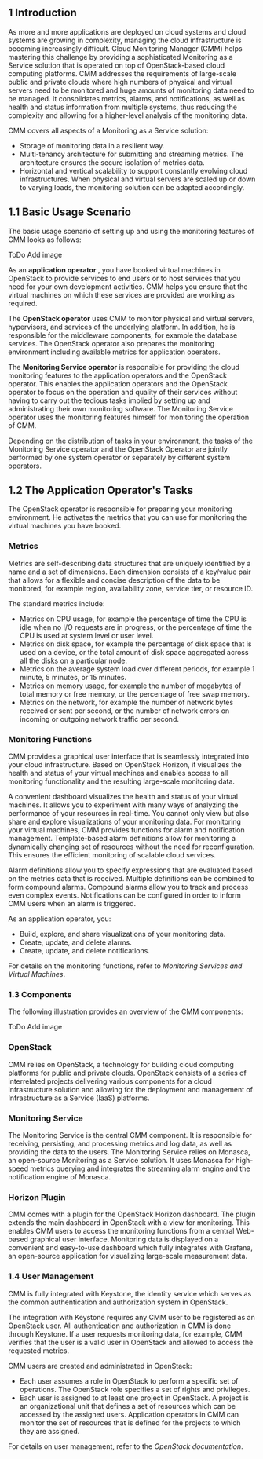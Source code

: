 ## 1 Introduction

As more and more applications are deployed on cloud systems and cloud systems are growing in
complexity, managing the cloud infrastructure is becoming increasingly difficult. Cloud Monitoring
Manager (CMM) helps mastering this challenge by providing a sophisticated Monitoring as a
Service solution that is operated on top of OpenStack-based cloud computing platforms.
CMM addresses the requirements of large-scale public and private clouds where high numbers
of physical and virtual servers need to be monitored and huge amounts of monitoring data need
to be managed. It consolidates metrics, alarms, and notifications, as well as health and status
information from multiple systems, thus reducing the complexity and allowing for a higher-level
analysis of the monitoring data.

CMM covers all aspects of a Monitoring as a Service solution:

- Storage of monitoring data in a resilient way.
- Multi-tenancy architecture for submitting and streaming metrics. The architecture ensures the
  secure isolation of metrics data.
- Horizontal and vertical scalability to support constantly evolving cloud infrastructures. When
  physical and virtual servers are scaled up or down to varying loads, the monitoring solution can
  be adapted accordingly.



## 1.1 Basic Usage Scenario

The basic usage scenario of setting up and using the monitoring features of CMM looks as
follows:

ToDo Add image

As an **application operator** , you have booked virtual machines in OpenStack to provide services
to end users or to host services that you need for your own development activities. CMM helps
you ensure that the virtual machines on which these services are provided are working as
required.

The **OpenStack operator** uses CMM to monitor physical and virtual servers, hypervisors, and
services of the underlying platform. In addition, he is responsible for the middleware components,
for example the database services. The OpenStack operator also prepares the monitoring
environment including available metrics for application operators.

The **Monitoring Service operator** is responsible for providing the cloud monitoring features to the
application operators and the OpenStack operator. This enables the application operators and the
OpenStack operator to focus on the operation and quality of their services without having to carry
out the tedious tasks implied by setting up and administrating their own monitoring software. The
Monitoring Service operator uses the monitoring features himself for monitoring the operation of
CMM.

Depending on the distribution of tasks in your environment, the tasks of the Monitoring Service
operator and the OpenStack Operator are jointly performed by one system operator or separately
by different system operators.


## 1.2 The Application Operator's Tasks

The OpenStack operator is responsible for preparing your monitoring environment. He activates
the metrics that you can use for monitoring the virtual machines you have booked.


### Metrics

Metrics are self-describing data structures that are uniquely identified by a name and a set of
dimensions. Each dimension consists of a key/value pair that allows for a flexible and concise
description of the data to be monitored, for example region, availability zone, service tier, or
resource ID.

The standard metrics include:

- Metrics on CPU usage, for example the percentage of time the CPU is idle when no I/O
  requests are in progress, or the percentage of time the CPU is used at system level or user
  level.
- Metrics on disk space, for example the percentage of disk space that is used on a device, or
  the total amount of disk space aggregated across all the disks on a particular node.
- Metrics on the average system load over different periods, for example 1 minute, 5 minutes, or
  15 minutes.
- Metrics on memory usage, for example the number of megabytes of total memory or free
  memory, or the percentage of free swap memory.
- Metrics on the network, for example the number of network bytes received or sent per second,
  or the number of network errors on incoming or outgoing network traffic per second.


### Monitoring Functions

CMM provides a graphical user interface that is seamlessly integrated into your cloud
infrastructure. Based on OpenStack Horizon, it visualizes the health and status of your virtual
machines and enables access to all monitoring functionality and the resulting large-scale
monitoring data.

A convenient dashboard visualizes the health and status of your virtual machines. It allows you
to experiment with many ways of analyzing the performance of your resources in real-time. You
cannot only view but also share and explore visualizations of your monitoring data.
For monitoring your virtual machines, CMM provides functions for alarm and notification
management. Template-based alarm definitions allow for monitoring a dynamically changing set
of resources without the need for reconfiguration. This ensures the efficient monitoring of scalable
cloud services.

Alarm definitions allow you to specify expressions that are evaluated based on the metrics data
that is received. Multiple definitions can be combined to form compound alarms. Compound
alarms allow you to track and process even complex events. Notifications can be configured in
order to inform CMM users when an alarm is triggered.

As an application operator, you:

- Build, explore, and share visualizations of your monitoring data.
- Create, update, and delete alarms.
- Create, update, and delete notifications.

For details on the monitoring functions, refer to _Monitoring Services and Virtual Machines_.


### 1.3 Components

The following illustration provides an overview of the CMM components:

ToDo Add image


### OpenStack

CMM relies on OpenStack, a technology for building cloud computing platforms for public
and private clouds. OpenStack consists of a series of interrelated projects delivering various
components for a cloud infrastructure solution and allowing for the deployment and management
of Infrastructure as a Service (IaaS) platforms.


### Monitoring Service

The Monitoring Service is the central CMM component. It is responsible for receiving, persisting,
and processing metrics and log data, as well as providing the data to the users.
The Monitoring Service relies on Monasca, an open-source Monitoring as a Service solution. It
uses Monasca for high-speed metrics querying and integrates the streaming alarm engine and the
notification engine of Monasca.


### Horizon Plugin

CMM comes with a plugin for the OpenStack Horizon dashboard. The plugin extends the main
dashboard in OpenStack with a view for monitoring. This enables CMM users to access the
monitoring functions from a central Web-based graphical user interface.
Monitoring data is displayed on a convenient and easy-to-use dashboard which fully integrates
with Grafana, an open-source application for visualizing large-scale measurement data.


### 1.4 User Management

CMM is fully integrated with Keystone, the identity service which serves as the common
authentication and authorization system in OpenStack.

The integration with Keystone requires any CMM user to be registered as an OpenStack user. All
authentication and authorization in CMM is done through Keystone. If a user requests monitoring
data, for example, CMM verifies that the user is a valid user in OpenStack and allowed to access
the requested metrics.

CMM users are created and administrated in OpenStack:

- Each user assumes a role in OpenStack to perform a specific set of operations. The
  OpenStack role specifies a set of rights and privileges.
- Each user is assigned to at least one project in OpenStack. A project is an organizational unit
  that defines a set of resources which can be accessed by the assigned users.
  Application operators in CMM can monitor the set of resources that is defined for the projects
  to which they are assigned.

For details on user management, refer to the _OpenStack documentation_.
